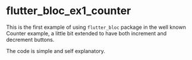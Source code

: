 # flutter_bloc_ex1_counter

This is the first example of using `flutter_bloc` package in the well known Counter example, a little bit extended to have both increment and decrement buttons.

The code is simple and self explanatory.
